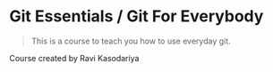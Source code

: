 # Git Essentials / Git For Everybody

> This is a course to teach you how to use everyday git.

Course created by Ravi Kasodariya
